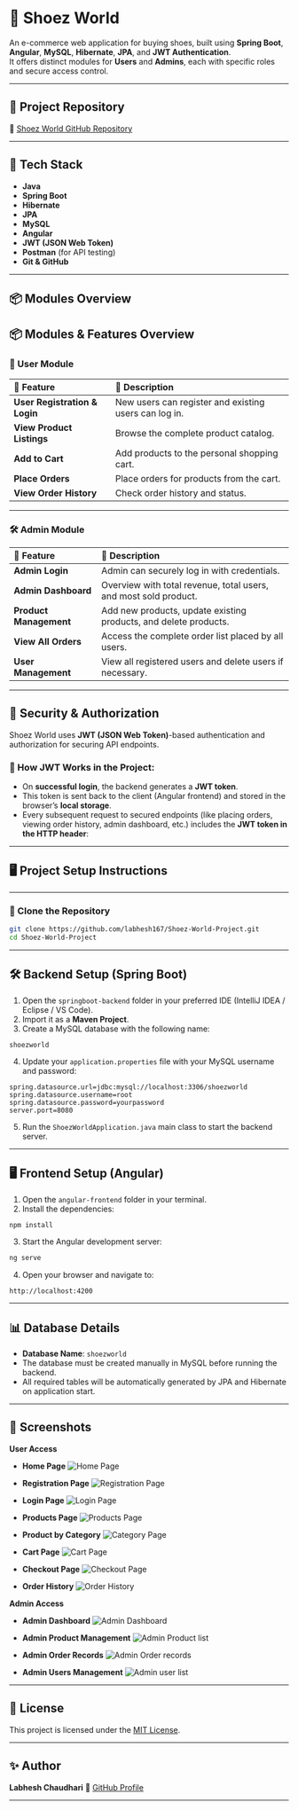# 👟 Shoez World 

An e-commerce web application for buying shoes, built using **Spring Boot**, **Angular**, **MySQL**, **Hibernate**, **JPA**, and **JWT Authentication**.  
It offers distinct modules for **Users** and **Admins**, each with specific roles and secure access control.

---

## 📌 Project Repository

🔗 [Shoez World GitHub Repository](https://github.com/labhesh167/Shoez-World-Project.git)

---

## 🚀 Tech Stack

- **Java**
- **Spring Boot**
- **Hibernate**
- **JPA**
- **MySQL**
- **Angular**
- **JWT (JSON Web Token)**
- **Postman** (for API testing)
- **Git & GitHub**

---

## 📦 Modules Overview

## 📦 Modules & Features Overview

### 🛒 User Module

| 📌 Feature         | 📖 Description |
|:------------------|:------------------------------|
| **User Registration & Login** | New users can register and existing users can log in. |
| **View Product Listings** | Browse the complete product catalog. |
| **Add to Cart** | Add products to the personal shopping cart. |
| **Place Orders** | Place orders for products from the cart. |
| **View Order History** | Check order history and status. |

---

### 🛠️ Admin Module

| 📌 Feature         | 📖 Description |
|:------------------|:------------------------------|
| **Admin Login** | Admin can securely log in with credentials. |
| **Admin Dashboard** | Overview with total revenue, total users, and most sold product. |
| **Product Management** | Add new products, update existing products, and delete products. |
| **View All Orders** | Access the complete order list placed by all users. |
| **User Management** | View all registered users and delete users if necessary. |

---

## 🔐 Security & Authorization

Shoez World uses **JWT (JSON Web Token)**-based authentication and authorization for securing API endpoints.

### 🔑 How JWT Works in the Project:
- On **successful login**, the backend generates a **JWT token**.
- This token is sent back to the client (Angular frontend) and stored in the browser’s **local storage**.
- Every subsequent request to secured endpoints (like placing orders, viewing order history, admin dashboard, etc.) includes the **JWT token in the HTTP header**:

---


## 🖥️ Project Setup Instructions

---

### 📑 Clone the Repository

```bash
git clone https://github.com/labhesh167/Shoez-World-Project.git
cd Shoez-World-Project
````

---

## 🛠️ Backend Setup (Spring Boot)

1. Open the `springboot-backend` folder in your preferred IDE (IntelliJ IDEA / Eclipse / VS Code).
2. Import it as a **Maven Project**.
3. Create a MySQL database with the following name:

```
shoezworld
```

4. Update your `application.properties` file with your MySQL username and password:

```properties
spring.datasource.url=jdbc:mysql://localhost:3306/shoezworld
spring.datasource.username=root
spring.datasource.password=yourpassword
server.port=8080
```

5. Run the `ShoezWorldApplication.java` main class to start the backend server.

---

## 🖥️ Frontend Setup (Angular)

1. Open the `angular-frontend` folder in your terminal.
2. Install the dependencies:

```bash
npm install
```

3. Start the Angular development server:

```bash
ng serve
```

4. Open your browser and navigate to:

```
http://localhost:4200
```

---

## 📊 Database Details

* **Database Name**: `shoezworld`
* The database must be created manually in MySQL before running the backend.
* All required tables will be automatically generated by JPA and Hibernate on application start.

---

## 📸 Screenshots
   __User Access__
- **Home Page**
  ![Home Page](https://github.com/labhesh167/Shoez-World-Project/blob/master/Project%20Screenshots/Home%20Page.png)
  
- **Registration Page**
  ![Registration Page](https://github.com/labhesh167/Shoez-World-Project/blob/master/Project%20Screenshots/Registration%20page.png)

- **Login Page**
  ![Login Page](https://github.com/labhesh167/Shoez-World-Project/blob/master/Project%20Screenshots/Login%20page.png)

- **Products Page**
  ![Products Page](https://github.com/labhesh167/Shoez-World-Project/blob/master/Project%20Screenshots/Product%20Page.png)

- **Product by Category**
  ![Category Page](https://github.com/labhesh167/Shoez-World-Project/blob/master/Project%20Screenshots/Category%20Page.png)

- **Cart Page**
  ![Cart Page](https://github.com/labhesh167/Shoez-World-Project/blob/master/Project%20Screenshots/Cart%20Page.png)

- **Checkout Page**
  ![Checkout Page](https://github.com/labhesh167/Shoez-World-Project/blob/master/Project%20Screenshots/Checkout%20Page.png)

- **Order History**
  ![Order History](https://github.com/labhesh167/Shoez-World-Project/blob/master/Project%20Screenshots/Orders-History.png)

__Admin Access__

- **Admin Dashboard**
  ![Admin Dashboard](https://github.com/labhesh167/Shoez-World-Project/blob/master/Project%20Screenshots/Admin%20Dashboard.png)

- **Admin Product Management**
  ![Admin Product list](https://github.com/labhesh167/Shoez-World-Project/blob/master/Project%20Screenshots/Admin%20Manage%20Product%20Page.png)

- **Admin Order Records**
  ![Admin Order records](https://github.com/labhesh167/Shoez-World-Project/blob/master/Project%20Screenshots/Admin%20Order%20List.png)

- **Admin Users Management**
  ![Admin user list](https://github.com/labhesh167/Shoez-World-Project/blob/master/Project%20Screenshots/Admin%20User%20list.png)
---

## 📜 License

This project is licensed under the [MIT License](LICENSE).

---

## ✨ Author

**Labhesh Chaudhari**
🔗 [GitHub Profile](https://github.com/labhesh167)

---

